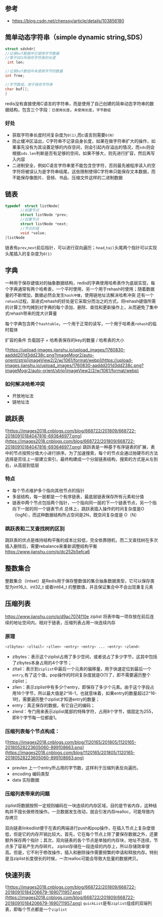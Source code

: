 ## 参考
- https://blog.csdn.net/chenssy/article/details/103856180


## 简单动态字符串（simple dynamic string,SDS）
```c
struct sdshdr{
//记录buf数据中已使用字节数据
//等于SDS所保存字符串的长度
 int len;

//记录buf数组中未使用字节的数量
int free;

//字节数组，用于保存字符串
char buf[];
}
```
redis没有直接使用C语言的字符串，而是使用了自己创建的简单动态字符串的数据结构，包含三个字段：`已使用长度`，`未使用长度`，`字节数组`
### 好处
- 获取字符串长度时间复杂度为`O(1)`,而c语言则需要`O(N)`
- 防止缓冲区溢出，C字符串不记录自身长度，如果在做字符串扩大的操作，如果事先没有为其设置足够的内存空间，则会引起内存溢出的情况，而`sds`则会根据`sds.len`判断是否有足够的空间，如果不够大，则先进行扩容，然后再写入内容
- 二进制安全，例如C语言字符串里不能包含空字符，否则最先被程序读入的空字符将被误认为是字符串结尾，这些限制使得C字符串只能保存文本数据，而不能保存像图片、音频、书品、压缩文件这样的二进制数据

## 链表
```c
typedef  struct listNode{
       //前置节点
       struct listNode *prev;
       //后置节点
       struct listNode *next;
       //节点的值
       void *value;  
}listNode
```
链表有`prev`,`next`前后指针，可以进行双向遍历；`head`,`tail`头尾两个指针可以实现头尾插入的复杂度为`O(1)`


## 字典
一种用于保存键值对的抽象数据结构，redis的字典使用哈希表作为底层实现，每个字典通常有两个哈希表，一个平时使用，另一个用于rehash时使用；随着数据量的不断增加，数据必然会发生`hash冲撞`，使用链地址法解决哈希冲突
还有一个`rehash`过程，渐进式rehash的好处是它采取分而治之的方式，将rehash键值所需的计算工作均摊到对字典的每个添加、删除、查找和更新操作上，从而避免了集中式rehash带来的庞大计算量

每个字典包含两个`hashtable`，一个用于正常的读写，一个用于哈希表`rehash`的临时载体

扩容的条件
负载因子 = 哈希表保存的key的数量 / 哈希表的大小

![https://upload-images.jianshu.io/upload_images/1760830-aaddd201d3dd238c.png?imageMogr2/auto-orient/strip|imageView2/2/w/1061/format/webp](https://upload-images.jianshu.io/upload_images/1760830-aaddd201d3dd238c.png?imageMogr2/auto-orient/strip|imageView2/2/w/1061/format/webp)

### 如何解决哈希冲突
- 开放地址法
- 链地址法


## 跳跃表
![https://images2018.cnblogs.com/blog/668722/201809/668722-20180910184047816-693646977.png](https://images2018.cnblogs.com/blog/668722/201809/668722-20180910184047816-693646977.png)
跳跃表是一种基于有序链表的扩展，表中的节点按照分值大小进行排序。为了加速搜索，每个的节点会通过抛硬币的方法选择是否往上一层建立索引，最终构建成一个分层链表结构，搜索的方式是从左到右，从高层到低层
### 特点
- 每个节点维护多个指向其他节点的指针
- 多层结构，每一层都是一个有序链表，最底层链表保存所有元素和分值
- 链表中两个节点包括两个指针，一个指向同一层的下一个链表节点，另一个指向下一层的同一个链表节点
总体上，跳跃表插入操作的时间复杂度是O（logN），而这种数据结构所占空间是2N，既空间复杂度是 O（N）
### 跳跃表和二叉查找树的区别
跳跃表的优点是维持结构平衡的成本比较低，完全依靠随机，而二叉查找树在多次插入删除后，需要rebalance来重新调整结构平衡
https://www.jianshu.com/p/dc252b5efca6


## 整数集合
整数集合（intset）是Redis用于保存整数值的集合抽象数据类型，它可以保存类型为int16_t、int32_t 或者int64_t 的整数值，并且保证集合中不会出现重复元素


## 压缩列表
https://www.jianshu.com/p/d9ac7074f10e
ziplist 将表中每一项存放在前后连续的地址空间内，相对于链表，压缩列表占用一块连续内存	
### 原理
```bash
<zlbytes> <zltail> <zllen> <entry> <entry> ... <entry> <zlend>
```
- zlbytes：表示这个ziplist占用了多少空间，或者说占了多少字节，这其中包括了zlbytes本身占用的4个字节；
- zltail：表示到`ziplist`中最后一个元素的偏移量，用于快速定位到最后一个`entry`,有了这个值，pop操作的时间复杂度就是O(1)了，即不需要遍历整个ziplist；
- zllen：表示ziplist中有多少个entry，即保存了多少个元素。由于这个字段占用16个字节，所以最大值是2^16-1，也就意味着，如果entry的数量超过2^16-1时，需要遍历整个ziplist才知道entry的数量；
- entry：真正保存的数据，有它自己的编码；
- zlend：专门用来表示ziplist尾部的特殊字符，占用8个字节，值固定为255，即8个字节每一位都是1。

### 压缩列表每个节点构成：
![https://images2018.cnblogs.com/blog/1120165/201805/1120165-20180528223605060-899108663.png](https://images2018.cnblogs.com/blog/1120165/201805/1120165-20180528223605060-899108663.png)
- prevlen 上一个entry所占用的字节数，这样利于压缩列表反向遍历。
- encoding 编码类型
- data 实际数据


### 压缩列表带来的问题
ziplist将数据按照一定规则编码在一块连续的内存区域，目的是节省内存，这种结构并不擅长做修改操作。一旦数据发生改动，就会引发内存realloc，可能导致内存拷贝

双向链表linkedlist便于在表的两端进行push和pop操作，在插入节点上复杂度很低，但是它的内存开销比较大。首先，它在每个节点上除了要保存数据之外，还要额外保存两个指针；其次，双向链表的各个节点是单独的内存块，地址不连续，节点多了容易产生内存碎片。
ziplist存储在一段连续的内存上，所以存储效率很高。但是，它不利于修改操作，插入和删除操作需要频繁的申请和释放内存。特别是当ziplist长度很长的时候，一次realloc可能会导致大批量的数据拷贝。

## 快速列表
![https://images2018.cnblogs.com/blog/668722/201809/668722-20180910184206679-1690711957.png](https://images2018.cnblogs.com/blog/668722/201809/668722-20180910184206679-1690711957.png)
`quickList`是有`ziplist`组成的双端列表，即每个节点都是一个`ziplist`



